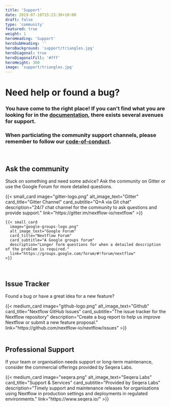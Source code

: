```yaml
---
title: 'Support'
date: 2019-07-16T15:23:36+10:00
draft: false
type: 'community'
featured: true
weight: 1
heroHeading: 'Support'
heroSubHeading: ''
heroBackground: 'support/triangles.jpg'
heroDiagonal: true
heroDiagonalFill: '#fff'
heroHeight: 300
image: 'support/triangles.jpg'
---
```

# Need help or found a bug?

### You have come to the right place! If you can't find what you are looking for in the [documentation](https://www.nextflow.io/docs/latest/index.html), there exists several avenues for support.

### When particiating the community support channels, please remember to follow our [code-of-conduct](https://github.com/nextflow-io/nextflow/blob/master/CODE-OF-CONDUCT.md).

</br>

## Ask the community
Stuck on something and need some advice? Ask the community on Gitter or use the Google Forum for more detailed questions.

<div class="container">
  <div class="row">
    {{< small_card 
      image="gitter-logo.png" 
      alt_image_text="Gitter"
      card_title="Gitter Channel" 
      card_subtitle="Q+A via Git chat" 
      description="24/7 chat channel for the community to ask questions and provide support."
      link="https://gitter.im/nextflow-io/nextflow"
    >}}

    {{< small_card
      image="google-groups-logo.png" 
      alt_image_text="Google Forum"
      card_title="Nextflow Forum" 
      card_subtitle="A Google groups forum" 
      description="Longer form questions for when a detailed description of the problem is required."
      link="https://groups.google.com/forum/#!forum/nextflow"
    >}}
  </div>
  </br>
</div>


## Issue Tracker
Found a bug or have a great idea for a new feature?

<div class="container">
  <div class="row">
    {{< medium_card
      image="github-logo.png" 
      alt_image_text="Github"
      card_title="Nextflow GitHub Issues" 
      card_subtitle="The issue tracker for the Nextflow repository" 
      description="Create a bug report to help us improve Nextflow or submit a new feature proposal."
      link="https://github.com/nextflow-io/nextflow/issues"
    >}}
  </div>
  </br>
</div>


## Professional Support
If your team or organisation needs support or long-term maintenance, consider the commercial offerings provided by Seqera Labs.

<div class="container">
  <div class="row">
    {{< medium_card
      image="seqera.png" 
      alt_image_text="Seqera Labs"
      card_title="Support & Services" 
      card_subtitle="Provided by Seqera Labs" 
      description="Timely support and maintenance releases for organisations using Nextflow in production settings and deployments in regulated environments."
      link="https://www.seqera.io/"
    >}}
  </div>
  </br>
</div>
